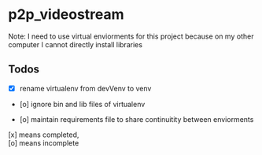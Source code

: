 # p2p_videostream

Note: I need to use virtual enviorments for this project because on my other computer I cannot directly install libraries

## Todos

- [x] rename virtualenv from devVenv to venv

- [o] ignore bin and lib files of virtualenv

- [o] maintain requirements file to share continuitity between enviorments

[x] means completed, \
[o] means incomplete